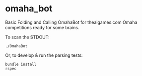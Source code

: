 omaha_bot
=========

Basic Folding and Calling OmahaBot for theaigames.com Omaha competitions ready for some brains.

To scan the STDOUT:

    ./OmahaBot




Or, to develop & run the parsing tests:

    bundle install
    rspec




